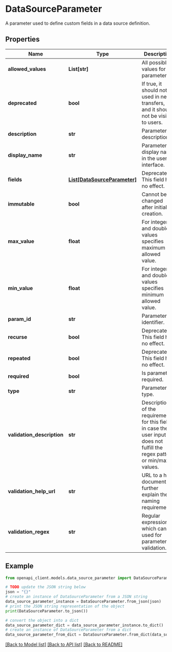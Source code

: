 # DataSourceParameter

A parameter used to define custom fields in a data source definition.

## Properties

Name | Type | Description | Notes
------------ | ------------- | ------------- | -------------
**allowed_values** | **List[str]** | All possible values for the parameter. | [optional] 
**deprecated** | **bool** | If true, it should not be used in new transfers, and it should not be visible to users. | [optional] 
**description** | **str** | Parameter description. | [optional] 
**display_name** | **str** | Parameter display name in the user interface. | [optional] 
**fields** | [**List[DataSourceParameter]**](DataSourceParameter.md) | Deprecated. This field has no effect. | [optional] 
**immutable** | **bool** | Cannot be changed after initial creation. | [optional] 
**max_value** | **float** | For integer and double values specifies maximum allowed value. | [optional] 
**min_value** | **float** | For integer and double values specifies minimum allowed value. | [optional] 
**param_id** | **str** | Parameter identifier. | [optional] 
**recurse** | **bool** | Deprecated. This field has no effect. | [optional] 
**repeated** | **bool** | Deprecated. This field has no effect. | [optional] 
**required** | **bool** | Is parameter required. | [optional] 
**type** | **str** | Parameter type. | [optional] 
**validation_description** | **str** | Description of the requirements for this field, in case the user input does not fulfill the regex pattern or min/max values. | [optional] 
**validation_help_url** | **str** | URL to a help document to further explain the naming requirements. | [optional] 
**validation_regex** | **str** | Regular expression which can be used for parameter validation. | [optional] 

## Example

```python
from openapi_client.models.data_source_parameter import DataSourceParameter

# TODO update the JSON string below
json = "{}"
# create an instance of DataSourceParameter from a JSON string
data_source_parameter_instance = DataSourceParameter.from_json(json)
# print the JSON string representation of the object
print(DataSourceParameter.to_json())

# convert the object into a dict
data_source_parameter_dict = data_source_parameter_instance.to_dict()
# create an instance of DataSourceParameter from a dict
data_source_parameter_from_dict = DataSourceParameter.from_dict(data_source_parameter_dict)
```
[[Back to Model list]](../README.md#documentation-for-models) [[Back to API list]](../README.md#documentation-for-api-endpoints) [[Back to README]](../README.md)


